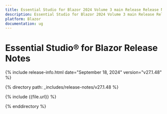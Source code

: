 ```yaml
---
title: Essential Studio for Blazor 2024 Volume 3 main Release Release Notes  
description: Essential Studio for Blazor 2024 Volume 3 main Release Release Notes  
platform: Blazor
documentation: ug
---
```


# Essential Studio&reg; for Blazor  Release Notes  

{% include release-info.html date="September 18, 2024"  version="v27.1.48" %} 

{% directory path: _includes/release-notes/v27.1.48 %}

{% include {{file.url}} %}

{% enddirectory %}